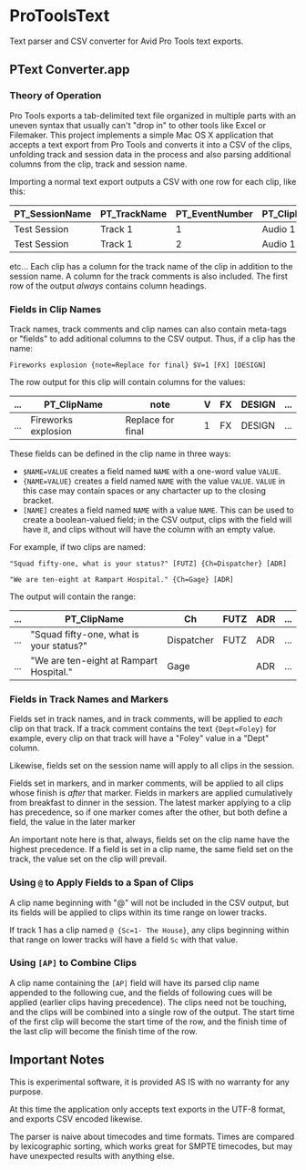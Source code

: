 # ProToolsText
Text parser and CSV converter for Avid Pro Tools text exports.

## PText Converter.app

### Theory of Operation

Pro Tools exports a tab-delimited text file organized in multiple parts with an uneven syntax that usually can't "drop in" to
other tools like Excel or Filemaker. This project implements a simple Mac OS X application that accepts a text export from 
Pro Tools and converts it into a CSV of the clips, unfolding track and session data in the process and also parsing
additional columns from the clip, track and session name.

Importing a normal text export outputs a CSV with one row for each clip, like this:

|PT_SessionName | PT_TrackName | PT_EventNumber | PT_ClipName |PT_Start   | PT_Finish | PT_Duration | PT_Muted| ...|
|---------------|--------------|----------------|-------------|-----------|-----------|-------------|---------|---|
|Test Session   | Track 1      | 1              | Audio 1-01  |01:00:00:05|01:01:00:12|00:01:00:07  | Unmuted |...|
|Test Session   | Track 1      | 2              | Audio 1-02  |01:01:00:12|01:01:00:20|00:00:00:08  | Unmuted |...|

etc... Each clip has a column for the track name of the clip in addition to the session name. A column for the track comments 
is also included. The first row of the output *always* contains column headings.

### Fields in Clip Names

Track names, track comments and clip names can also contain meta-tags or "fields" to add aditional columns to the CSV output.
Thus, if a clip has the name:

`Fireworks explosion {note=Replace for final} $V=1 [FX] [DESIGN]`

The row output for this clip will contain columns for the values:

|...| PT_ClipName| note | V | FX | DESIGN | ...|
|---|------------|------|---|----|--------|----|
|...| Fireworks explosion| Replace for final | 1 | FX | DESIGN | ... |

These fields can be defined in the clip name in three ways:
* `$NAME=VALUE` creates a field named `NAME` with a one-word value `VALUE`.
* `{NAME=VALUE}` creates a field named `NAME` with the value `VALUE`. `VALUE` in this case may contain spaces or any chartacter
up to the closing bracket.
* `[NAME]` creates a field named `NAME` with a value `NAME`. This can be used to create a boolean-valued field; in the CSV 
output, clips with the field will have it, and clips without will have the column with an empty value.

For example, if two clips are named:

`"Squad fifty-one, what is your status?" [FUTZ] {Ch=Dispatcher} [ADR]`

`"We are ten-eight at Rampart Hospital." {Ch=Gage} [ADR]`

The output will contain the range:

|...| PT_ClipName| Ch | FUTZ | ADR | ...|
|---|------------|------|---|----|-----|
|...| "Squad fifty-one, what is your status?"| Dispatcher | FUTZ | ADR | ... |
|...| "We are ten-eight at Rampart Hospital."| Gage |  | ADR | ... |


### Fields in Track Names and Markers

Fields set in track names, and in track comments, will be applied to *each* clip on that track. If a track comment 
contains the text `{Dept=Foley}` for example, every clip on that track will have a "Foley" value in a "Dept" column.

Likewise, fields set on the session name will apply to all clips in the session.

Fields set in markers, and in marker comments, will be applied to all clips whose finish is *after* that marker. Fields
in markers are applied cumulatively from breakfast to dinner in the session. The latest marker applying to a clip has
precedence, so if one marker comes after the other, but both define a field, the value in the later marker

An important note here is that, always, fields set on the clip name have the highest precedence. If a field is set in a clip
name, the same field set on the track, the value set on the clip will prevail.

### Using `@` to Apply Fields to a Span of Clips

A clip name beginning with "@" will not be included in the CSV output, but its fields will be applied to clips within 
its time range on lower tracks.

If track 1 has a clip named `@ {Sc=1- The House}`, any clips beginning within that range on lower tracks will have a 
field `Sc` with that value.

### Using `[AP]` to Combine Clips

A clip name containing the `[AP]` field will have its parsed clip name appended to the following cue, and the fields of following cues will be applied (earlier clips having precedence). The clips need not be touching, and the clips will be combined into a single row of the output. The start time of the first clip will become the start time of the row, and the finish time of the last clip will become the finish time of the row.

## Important Notes

This is experimental software, it is provided AS IS with no warranty for any purpose.

At this time the application only accepts text exports in the UTF-8 format, and exports CSV encoded likewise.

The parser is naive about timecodes and time formats. Times are compared by lexicographic sorting, which works great
for SMPTE timecodes, but may have unexpected results with anything else.



